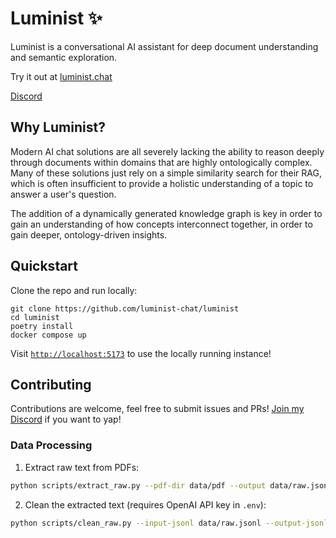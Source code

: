 # Luminist ✨
Luminist is a conversational AI assistant for deep document understanding and semantic exploration.

Try it out at [luminist.chat](https://luminist.chat/)

[Discord](https://discord.gg/PYKTaJ5Ett)

## Why Luminist?

Modern AI chat solutions are all severely lacking the ability to reason deeply through documents within domains that are highly ontologically complex.  Many of these solutions just rely on a simple similarity search for their RAG, which is often insufficient to provide a holistic understanding of a topic to answer a user's question.

The addition of a dynamically generated knowledge graph is key in order to gain an understanding of how concepts interconnect together, in order to gain deeper, ontology-driven insights.

## Quickstart

Clone the repo and run locally:

```
git clone https://github.com/luminist-chat/luminist
cd luminist
poetry install
docker compose up
```

Visit [`http://localhost:5173`](http://localhost:5173) to use the locally running instance!

## Contributing

Contributions are welcome, feel free to submit issues and PRs! [Join my Discord](https://discord.gg/PYKTaJ5Ett) if you want to yap!

### Data Processing

1. Extract raw text from PDFs:

```bash
python scripts/extract_raw.py --pdf-dir data/pdf --output data/raw.jsonl
```

2. Clean the extracted text (requires OpenAI API key in `.env`):

```bash
python scripts/clean_raw.py --input-jsonl data/raw.jsonl --output-jsonl data/clean.jsonl
```
